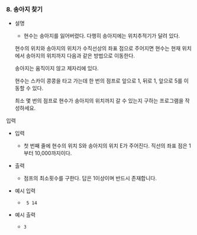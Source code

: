 ### 8. 송아지 찾기

- 설명
   - 현수는 송아지를 잃어버렸다. 다행히 송아지에는 위치추적기가 달려 있다.

    현수의 위치와 송아지의 위치가 수직선상의 좌표 점으로 주어지면 현수는 현재 위치에서 송아지의 위치까지 다음과 같은 방법으로 이동한다.
    
    송아지는 움직이지 않고 제자리에 있다.
    
    현수는 스카이 콩콩을 타고 가는데 한 번의 점프로 앞으로 1, 뒤로 1, 앞으로 5를 이동할 수 있다.
    
    최소 몇 번의 점프로 현수가 송아지의 위치까지 갈 수 있는지 구하는 프로그램을 작성하세요. 

입력

- 입력
    - 첫 번째 줄에 현수의 위치 S와 송아지의 위치 E가 주어진다. 직선의 좌표 점은 1부터 10,000까지이다.
      
- 출력
    - 점프의 최소횟수를 구한다. 답은 1이상이며 반드시 존재합니다.

- 예시 입력
    - ```
       5 14
      ```
    
- 예시 출력
    - ```
      3
      ```